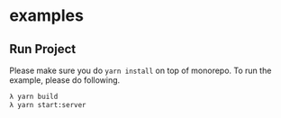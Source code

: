 # examples

## Run Project

Please make sure you do `yarn install` on top of monorepo. To run the example, please do following.

```sh
λ yarn build
λ yarn start:server
```
